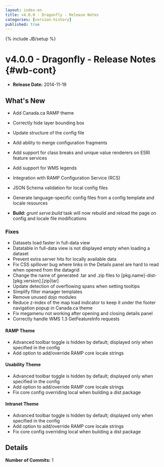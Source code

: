 ```yaml
---
layout: index-en
title: v4.0.0 - Dragonfly - Release Notes
categories: [version-history]
published: true
---
```

{% include JB/setup %}

# v4.0.0 - Dragonfly - Release Notes {#wb-cont}

<div class="toc"></div>

* **Release Date:** 2014-11-19

## What's New

* Add Canada.ca RAMP theme
* Correctly hide layer bounding box
* Update structure of the config file
* Add ability to merge configuration fragments
* Add support for class breaks and unique value renderers on ESRI feature services
* Add support for WMS legends
* Integration with RAMP Configuration Service (RCS)
* JSON Schema validation for local config files
* Generate language-specific config files from a config template and locale resources

* __Build:__ _grunt serve:build_ task will now rebuild and reload the page on config and locale file modifications

### Fixes

* Datasets load faster in full-data view
* Datatable in full-data view is not displayed empty when loading a dataset
* Prevent extra server hits for locally available data
* Fix CSS spillover bug where links in the Details panel are hard to read when opened from the datagrid
* Change the name of generated .tar and .zip files to \[pkg.name\]-dist-\[pkg.version\].[zip\|tar]
* Update detection of overflowing spans when setting tooltips
* Simplify filter manager templates
* Remove unused dojo modules
* Reduce z-index of the map load indicator to keep it under the footer navigation popup in Canada.ca theme
* Fix megamenu not working after opening and closing details panel
* Correctly handle WMS 1.3 GetFeatureInfo requests

#### RAMP Theme

* Advanced toolbar toggle is hidden by default; displayed only when specified in the config
* Add option to add/override RAMP core locale strings

#### Usability Theme

* Advanced toolbar toggle is hidden by default; displayed only when specified in the config
* Add option to add/override RAMP core locale strings
* Fix core config overriding local when building a dist package

#### Intranet Theme

* Advanced toolbar toggle is hidden by default; displayed only when specified in the config
* Add option to add/override RAMP core locale strings
* Fix core config overriding local when building a dist package


## Details

**Number of Commits:** 1
